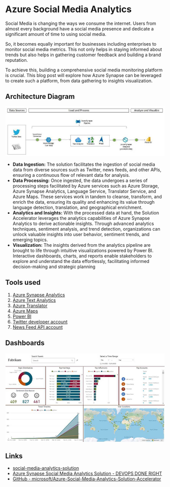 # Azure Social Media Analytics

Social Media is changing the ways we consume the internet. Users from almost every background have a social media presence and dedicate a significant amount of time to using social media.

So, it becomes equally important for businesses including enterprises to monitor social media metrics. This not only helps in staying informed about trends but also helps in gathering customer feedback and building a brand reputation.

To achieve this, building a comprehensive social media monitoring platform is crucial. This blog post will explore how Azure Synapse can be leveraged to create such a platform, from data gathering to insights visualization.

## Architecture Diagram

![Architecture Diagram](../../media/Pasted%20image%2020240712013958.jpg)

- **Data Ingestion:** The solution facilitates the ingestion of social media data from diverse sources such as Twitter, news feeds, and other APIs, ensuring a continuous flow of relevant data for analysis.
- **Data Processing:** Once ingested, the data undergoes a series of processing steps facilitated by Azure services such as Azure Storage, Azure Synapse Analytics, Language Service, Translator Service, and Azure Maps. These services work in tandem to cleanse, transform, and enrich the data, ensuring its quality and enhancing its value through language detection, translation, and geographical enrichment.
- **Analytics and Insights:** With the processed data at hand, the Solution Accelerator leverages the analytics capabilities of Azure Synapse Analytics to derive actionable insights. Through advanced analytics techniques, sentiment analysis, and trend detection, organizations can unlock valuable insights into user behavior, sentiment trends, and emerging topics.
- **Visualization:** The insights derived from the analytics pipeline are brought to life through intuitive visualizations powered by Power BI. Interactive dashboards, charts, and reports enable stakeholders to explore and understand the data effortlessly, facilitating informed decision-making and strategic planning

## Tools used

1. [Azure Synapse Analytics](https://azure.microsoft.com/en-us/services/synapse-analytics/)
2. [Azure Text Analytics](https://azure.microsoft.com/en-us/services/cognitive-services/text-analytics)
3. [Azure Translator](https://azure.microsoft.com/en-us/services/cognitive-services/translator)
4. [Azure Maps](https://docs.microsoft.com/en-us/azure/azure-maps/about-azure-maps)
5. [Power BI](https://docs.microsoft.com/en-us/power-bi/fundamentals/power-bi-overview)
6. [Twitter developer account](https://developer.twitter.com/en/docs/platform-overview)
7. [News Feed API account](https://newsapi.org/docs)

## Dashboards

![Analytics Dashboard](../../media/Pasted%20image%2020240712014132.jpg)

## Links

- [social-media-analytics-solution](ai/social-media-analytics-solution.md)
- [Azure Synapse Social Media Analytics Solution - DEVOPS DONE RIGHT](https://opstree.com/blog/2024/05/07/azure-synapse-social-media-analytics-solution/)
- [GitHub - microsoft/Azure-Social-Media-Analytics-Solution-Accelerator](https://github.com/microsoft/Azure-Social-Media-Analytics-Solution-Accelerator)

